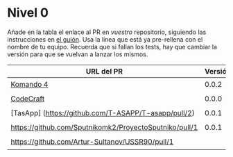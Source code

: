 # Nivel 0

Añade en la tabla el enlace al PR en *vuestro* repositorio, siguiendo las
instrucciones en [el guión](http://jj.github.io/MPDA-IS/doc/0.Repositorio). Usa
la línea que está ya pre-rellena con el nombre de tu equipo. Recuerda que si
fallan los tests, hay que cambiar la versión para que se vuelvan a lanzar los
mismos.

| URL del PR                                                           | Versión | Alcanzado |
|----------------------------------------------------------------------|---------|-----------|
| [Komando 4](https://github.com/Komando4ediae/komando4Project/pull/2) | 0.0.2   | 👍        |
| [CodeCraft](https://github.com/Codecr-ft/TurnoGen/pull/1)            | 0.0.0   | 👍        |
| [TasApp] (https://github.com/T-ASAPP/T-asapp/pull/2)                 | 0.0.1   | 👍        |
| https://github.com/Sputnikomk2/ProyectoSputniko/pull/1               | 0.0.1   | 👍        |
| https://github.com/Artur-Sultanov/USSR90/pull/1                      |         | 👍        |
